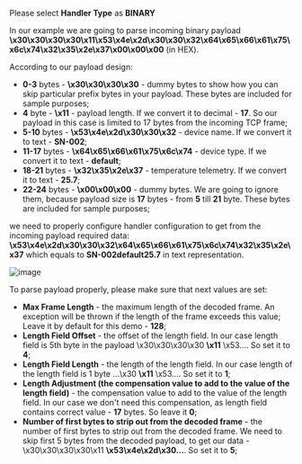 Please select **Handler Type** as **BINARY**

In our example we are going to parse incoming binary payload **\x30\x30\x30\x30\x11\x53\x4e\x2d\x30\x30\x32\x64\x65\x66\x61\x75\x6c\x74\x32\x35\x2e\x37\x00\x00\x00** (in HEX).

According to our payload design:
- **0-3** bytes - **\x30\x30\x30\x30** - dummy bytes to show how you can skip particular prefix bytes in your payload. These bytes are included for sample purposes;
- **4** byte - **\x11** - payload length. If we convert it to decimal - **17**. So our payload in this case is limited to 17 bytes from the incoming TCP frame;
- **5-10** bytes - **\x53\x4e\x2d\x30\x30\x32** - device name. If we convert it to text - **SN-002**;
- **11-17** bytes - **\x64\x65\x66\x61\x75\x6c\x74** - device type. If we convert it to text - **default**;
- **18-21** bytes - **\x32\x35\x2e\x37** - temperature telemetry. If we convert it to text - **25.7**;
- **22-24** bytes - **\x00\x00\x00** - dummy bytes. We are going to ignore them, because payload size is **17** bytes - from **5** till **21** byte. These bytes are included for sample purposes;

we need to properly configure handler configuration to get from the incoming payload required data: **\x53\x4e\x2d\x30\x30\x32\x64\x65\x66\x61\x75\x6c\x74\x32\x35\x2e\x37** which equals to **SN-002default25.7** in text representation. 

![image](/images/user-guide/integrations/tcp/binary-handler-configuration.png)

To parse payload properly, please make sure that next values are set:
- **Max Frame Length** - the maximum length of the decoded frame. An exception will be thrown if the length of the frame exceeds this value; Leave it by default for this demo - **128**; 
- **Length Field Offset** - the offset of the length field. In our case length field is 5th byte in the payload \x30\x30\x30\x30 **\x11** \x53.... So set it to **4**;
- **Length Field Length** - the length of the length field. In our case length of the length field is 1 byte ...\x30 **\x11** \x53.... So set it to **1**;
- **Length Adjustment (the compensation value to add to the value of the length field)** - the compensation value to add to the value of the length field. In our case we don't need this compensation, as length field contains correct value - **17** bytes. So leave it **0**;
- **Number of first bytes to strip out from the decoded frame** - the number of first bytes to strip out from the decoded frame. We need to skip first 5 bytes from the decoded payload, to get our data - \x30\x30\x30\x30\x11 **\x53\x4e\x2d\x30...**. So set it to **5**;
